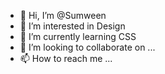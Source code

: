 - 👋 Hi, I’m @Sumween
- 👀 I’m interested in Design
- 🌱 I’m currently learning CSS
- 💞️ I’m looking to collaborate on ...
- 📫 How to reach me ...

<!---
Sumween/Sumween is a ✨ special ✨ repository because its `README.md` (this file) appears on your GitHub profile.
You can click the Preview link to take a look at your changes.
--->
